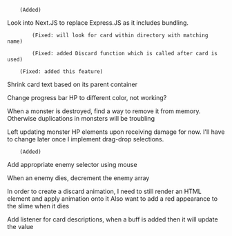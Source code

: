 
<!-- Using Destroy(), reference the card being used and add it to the destroy pile. This will be added back into the deck later and shuffled. -->
        (Added)

Look into Next.JS to replace Express.JS as it includes bundling.

<!-- Create new HTML elements using string template literals, match the card drawn -->
            (Fixed: will look for card within directory with matching name)

<!-- Right now, deck has a .useCard() method that successfully moves it into discard pile. However this doesn't mutate original hand array. -->
            (Fixed: added Discard function which is called after card is used)
            
<!-- Need to add event listeners to detect which card is being used, locate it and remove it from hand array to add to discard. -->
        (Fixed: added this feature)

Shrink card text based on its parent container

Change progress bar HP to different color, not working?

When a monster is destroyed, find a way to remove it from memory. Otherwise duplications in monsters will be troubling

Left updating monster HP elements upon receiving damage for now. I'll have to change later once I implement drag-drop selections.

<!-- Add effect for using tactic cards (i.e. adding armour) -->
        (Added)

Add appropriate enemy selector using mouse

When an enemy dies, decrement the enemy array

In order to create a discard animation, I need to still render an HTML element and apply animation onto it
Also want to add a red appearance to the slime when it dies

Add listener for card descriptions, when a buff is added then it will update the value